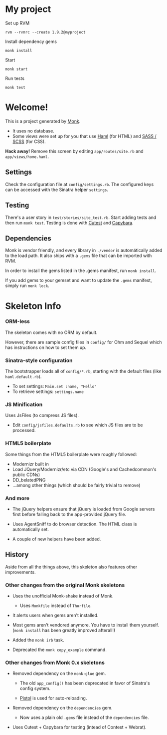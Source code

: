My project
==========

Set up RVM

    rvm --rvmrc --create 1.9.2@myproject

Install dependency gems

    monk install

Start

    monk start

Run tests

    monk test

Welcome!
========

This is a project generated by [Monk](http://monkrb.com).

 - It uses no database.
 - Some views were set up for you that use [Haml](http://haml-lang.com/)
   (for HTML) and [SASS / SCSS](http://sass-lang.com) (for CSS).

**Hack away!** Remove this screen by editing `app/routes/site.rb`
and `app/views/home.haml`.

Settings
--------

Check the configuration file at `config/settings.rb`. The configured keys
can be accessed with the Sinatra helper `settings`.

Testing
-------

There's a user story in `test/stories/site_test.rb`. Start
adding tests and then run `monk test`. Testing is done
with [Cutest](http://github.com/djanowski/cutest) and
[Capybara](http://github.com/jnicklas/capybara).

Dependencies
------------

Monk is vendor friendly, and every library in `./vendor` is automátically
added to the load path. It also ships with a `.gems` file that can be
imported with RVM.

In order to install the gems listed in the .gems manifest, run `monk
install`.

If you add gems to your gemset and want to update the `.gems` manifest,
simply run `monk lock`.

Skeleton Info
=============

### ORM-less

The skeleton comes with no ORM by default.

However, there are sample config files in `config/` for Ohm and Sequel which has
instructions on how to set them up.

### Sinatra-style configuration

The bootstrapper loads all of `config/*.rb`, starting with the default files (like `haml.default.rb`).

 * To set settings: `Main.set :name, "Hello"`
 * To retrieve settings: `settings.name`

### JS Minification

Uses JsFiles (to compress JS files).

 * Edit `config/jsfiles.defaults.rb` to see which JS files are to be processed.

### HTML5 boilerplate

Some things from the HTML5 boilerplate were roughly followed:

 * Modernizr built in
 * Load JQuery/Modernizr/etc via CDN (Google's and Cachedcommon's public CDNs)
 * DD_belatedPNG
 * ...among other things (which should be fairly trivial to remove)

### And more

 * The jQuery helpers ensure that jQuery is loaded from Google servers first before
   falling back to the app-provided jQuery file.

 * Uses AgentSniff to do browser detection. The HTML class is automatically set.

 * A couple of new helpers have been added.

History
-------

Aside from all the things above, this skeleton also features other improvements.

### Other changes from the original Monk skeletons

 * Uses the unofficial Monk-shake instead of Monk.

   * Uses `Monkfile` instead of `Thorfile`.

 * It alerts users when gems aren't installed.

 * Most gems aren't vendored anymore. You have to install them yourself.
   (`monk install` has been greatly improved afterall!)

 * Added the `monk irb` task.

 * Deprecated the `monk copy_example` command.

### Other changes from Monk 0.x skeletons

 * Removed dependency on the `monk-glue` gem.

   * The old `app_config()` has been deprecated in favor of Sinatra's
     config system.

   * [Pistol](http://github.com/monk/pistol) is used for auto-reloading.

 * Removed dependency on the `dependencies` gem.

   * Now uses a plain old `.gems` file instead of the `dependencies` file.

 * Uses Cutest + Capybara for testing (intead of Contest + Webrat).
